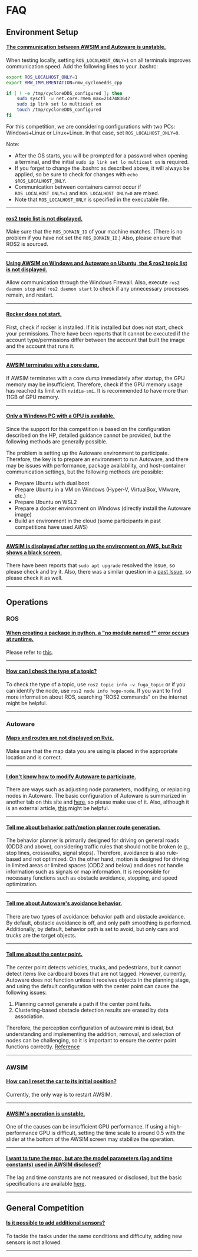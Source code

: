 # FAQ

## Environment Setup

#### <u>The communication between AWSIM and Autoware is unstable.</u>
When testing locally, setting `ROS_LOCALHOST_ONLY=1` on all terminals improves communication speed. Add the following lines to your .bashrc:

```bash
export ROS_LOCALHOST_ONLY=1
export RMW_IMPLEMENTATION=rmw_cyclonedds_cpp

if [ ! -e /tmp/cycloneDDS_configured ]; then
    sudo sysctl -w net.core.rmem_max=2147483647
    sudo ip link set lo multicast on
    touch /tmp/cycloneDDS_configured
fi
```

For this competition, we are considering configurations with two PCs: Windows+Linux or Linux+Linux.
In that case, set `ROS_LOCALHOST_ONLY=0`.

Note:
- After the OS starts, you will be prompted for a password when opening a terminal, and the initial `sudo ip link set lo multicast on` is required.
- If you forget to change the .bashrc as described above, it will always be applied, so be sure to check for changes with `echo $ROS_LOCALHOST_ONLY`.
- Communication between containers cannot occur if `ROS_LOCALHOST_ONLY=1` and `ROS_LOCALHOST_ONLY=0` are mixed.
- Note that `ROS_LOCALHOST_ONLY` is specified in the executable file.

---

#### <u>ros2 topic list is not displayed.</u>
Make sure that the `ROS_DOMAIN_ID` of your machine matches. (There is no problem if you have not set the `ROS_DOMAIN_ID`.)
Also, please ensure that ROS2 is sourced.

---

#### <u>Using AWSIM on Windows and Autoware on Ubuntu, the $ ros2 topic list is not displayed.</u>
Allow communication through the Windows Firewall.
Also, execute `ros2 daemon stop` and `ros2 daemon start` to check if any unnecessary processes remain, and restart.

---

#### <u>Rocker does not start.</u>
First, check if rocker is installed.
If it is installed but does not start, check your permissions. There have been reports that it cannot be executed if the account type/permissions differ between the account that built the image and the account that runs it.

---

#### <u>AWSIM terminates with a core dump.</u>
If AWSIM terminates with a core dump immediately after startup, the GPU memory may be insufficient. Therefore, check if the GPU memory usage has reached its limit with `nvidia-smi`.
It is recommended to have more than 11GB of GPU memory.

---

#### <u>Only a Windows PC with a GPU is available.</u>
Since the support for this competition is based on the configuration described on the HP, detailed guidance cannot be provided, but the following methods are generally possible.

The problem is setting up the Autoware environment to participate.
Therefore, the key is to prepare an environment to run Autoware, and there may be issues with performance, package availability, and host-container communication settings, but the following methods are possible:

- Prepare Ubuntu with dual boot
- Prepare Ubuntu in a VM on Windows (Hyper-V, VirtualBox, VMware, etc.)
- Prepare Ubuntu on WSL2
- Prepare a docker environment on Windows (directly install the Autoware image)
- Build an environment in the cloud (some participants in past competitions have used AWS)

---

#### <u>AWSIM is displayed after setting up the environment on AWS, but Rviz shows a black screen.</u>
There have been reports that `sudo apt upgrade` resolved the issue, so please check and try it.
Also, there was a similar question in a [past Issue](https://github.com/ros2/rviz/issues/948), so please check it as well.

---

## Operations
### ROS
#### <u>When creating a package in python, a "no module named *" error occurs at runtime.</u>
Please refer to [this](https://zenn.dev/tasada038/articles/5d8ba66aa34b85#setup.py%E3%81%ABsubmodules%E3%81%A8%E3%81%97%E3%81%A6%E3%83%91%E3%83%83%E3%82%B1%E3%83%BC%E3%82%B8%E3%82%92%E8%BF%BD%E5%8A%A0%E3%81%99%E3%82%8B).

---

#### <u>How can I check the type of a topic?</u>
To check the type of a topic, use `ros2 topic info -v fuga_topic` or if you can identify the node, use `ros2 node info hoge-node`.
If you want to find more information about ROS, searching "ROS2 commands" on the internet might be helpful.

---

### Autoware
#### <u>Maps and routes are not displayed on Rviz.</u>
Make sure that the map data you are using is placed in the appropriate location and is correct.

---

#### <u>I don't know how to modify Autoware to participate.</u>
There are ways such as adjusting node parameters, modifying, or replacing nodes in Autoware.
The basic configuration of Autoware is summarized in another tab on this site and [here](https://automotiveaichallenge.github.io/aichallenge2023-integ/customize/index.html), so please make use of it.
Also, although it is an external article, [this](https://qiita.com/h_bog/items/86fba5b94b2148c4d9da) might be helpful.

---

#### <u>Tell me about behavior path/motion planner route generation.</u>
The behavior planner is primarily designed for driving on general roads (ODD3 and above), considering traffic rules that should not be broken (e.g., stop lines, crosswalks, signal stops).
Therefore, avoidance is also rule-based and not optimized.
On the other hand, motion is designed for driving in limited areas or limited spaces (ODD2 and below) and does not handle information such as signals or map information.
It is responsible for necessary functions such as obstacle avoidance, stopping, and speed optimization.

---

#### <u>Tell me about Autoware's avoidance behavior.</u>
There are two types of avoidance: behavior path and obstacle avoidance.
By default, obstacle avoidance is off, and only path smoothing is performed.
Additionally, by default, behavior path is set to avoid, but only cars and trucks are the target objects.

---

#### <u>Tell me about the center point.</u>
The center point detects vehicles, trucks, and pedestrians, but it cannot detect items like cardboard boxes that are not tagged.
However, currently, Autoware does not function unless it receives objects in the planning stage, and using the default configuration with the center point can cause the following issues:
1. Planning cannot generate a path if the center point fails.
2. Clustering-based obstacle detection results are erased by data association.

Therefore, the perception configuration of autoware mini is ideal, but understanding and implementing the addition, removal, and selection of nodes can be challenging, so it is important to ensure the center point functions correctly.
[Reference](https://autowarefoundation.github.io/autoware.universe/main/perception/lidar_centerpoint/)

---

### AWSIM
#### <u>How can I reset the car to its initial position?</u>
Currently, the only way is to restart AWSIM.

---

#### <u>AWSIM's operation is unstable.</u>
One of the causes can be insufficient GPU performance.
If using a high-performance GPU is difficult, setting the time scale to around 0.5 with the slider at the bottom of the AWSIM screen may stabilize the operation.

---

#### <u>I want to tune the mpc, but are the model parameters (lag and time constants) used in AWSIM disclosed?</u>
The lag and time constants are not measured or disclosed, but the basic specifications are available [here](https://automotiveaichallenge.github.io/aichallenge-documentation-2024/specifications/simulator/).

---

## General Competition
#### <u>Is it possible to add additional sensors?</u>
To tackle the tasks under the same conditions and difficulty, adding new sensors is not allowed.

---
